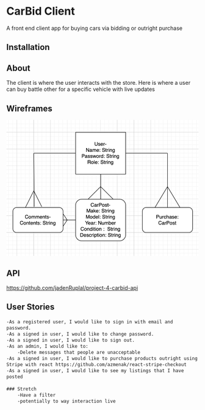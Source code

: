 # CarBid Client

A front end client app for buying cars via bidding or outright purchase

## Installation

## About

The client is where the user interacts with the store. Here is where a user can buy battle other for a specific vehicle with live updates

## Wireframes

![ERD](src/resources/images/Erd.png)

## API

https://github.com/jadenRuplal/project-4-carbid-api

## User Stories

    -As a registered user, I would like to sign in with email and password.
    -As a signed in user, I would like to change password.
    -As a signed in user, I would like to sign out.
    -As an admin, I would like to:
        -Delete messages that people are unacceptable
    -As a signed in user, I would like to purchase products outright using Stripe with react https://github.com/azmenak/react-stripe-checkout
    -As a signed in user, I would like to see my listings that I have posted

    ### Stretch
        -Have a filter
        -potentially to way interaction live
